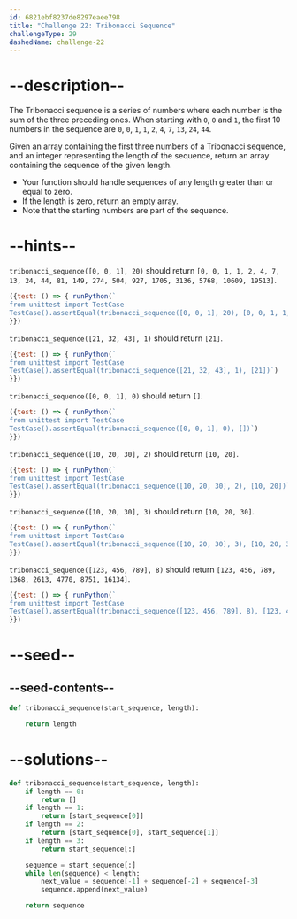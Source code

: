 ```yaml
---
id: 6821ebf8237de8297eaee798
title: "Challenge 22: Tribonacci Sequence"
challengeType: 29
dashedName: challenge-22
---
```


# --description--

The Tribonacci sequence is a series of numbers where each number is the sum of the three preceding ones. When starting with `0`, `0` and `1`, the first 10 numbers in the sequence are `0`, `0`, `1`, `1`, `2`, `4`, `7`, `13`, `24`, `44`.

Given an array containing the first three numbers of a Tribonacci sequence, and an integer representing the length of the sequence, return an array containing the sequence of the given length.

- Your function should handle sequences of any length greater than or equal to zero.
- If the length is zero, return an empty array.
- Note that the starting numbers are part of the sequence.

# --hints--

`tribonacci_sequence([0, 0, 1], 20)` should return `[0, 0, 1, 1, 2, 4, 7, 13, 24, 44, 81, 149, 274, 504, 927, 1705, 3136, 5768, 10609, 19513]`.

```js
({test: () => { runPython(`
from unittest import TestCase
TestCase().assertEqual(tribonacci_sequence([0, 0, 1], 20), [0, 0, 1, 1, 2, 4, 7, 13, 24, 44, 81, 149, 274, 504, 927, 1705, 3136, 5768, 10609, 19513])`)
}})
```

`tribonacci_sequence([21, 32, 43], 1)` should return `[21]`.

```js
({test: () => { runPython(`
from unittest import TestCase
TestCase().assertEqual(tribonacci_sequence([21, 32, 43], 1), [21])`)
}})
```

`tribonacci_sequence([0, 0, 1], 0)` should return `[]`.

```js
({test: () => { runPython(`
from unittest import TestCase
TestCase().assertEqual(tribonacci_sequence([0, 0, 1], 0), [])`)
}})
```

`tribonacci_sequence([10, 20, 30], 2)` should return `[10, 20]`.

```js
({test: () => { runPython(`
from unittest import TestCase
TestCase().assertEqual(tribonacci_sequence([10, 20, 30], 2), [10, 20])`)
}})
```

`tribonacci_sequence([10, 20, 30], 3)` should return `[10, 20, 30]`.

```js
({test: () => { runPython(`
from unittest import TestCase
TestCase().assertEqual(tribonacci_sequence([10, 20, 30], 3), [10, 20, 30])`)
}})
```

`tribonacci_sequence([123, 456, 789], 8)` should return `[123, 456, 789, 1368, 2613, 4770, 8751, 16134]`.

```js
({test: () => { runPython(`
from unittest import TestCase
TestCase().assertEqual(tribonacci_sequence([123, 456, 789], 8), [123, 456, 789, 1368, 2613, 4770, 8751, 16134])`)
}})
```

# --seed--

## --seed-contents--

```py
def tribonacci_sequence(start_sequence, length):

    return length
```

# --solutions--

```py
def tribonacci_sequence(start_sequence, length):
    if length == 0:
        return []
    if length == 1:
        return [start_sequence[0]]
    if length == 2:
        return [start_sequence[0], start_sequence[1]]
    if length == 3:
        return start_sequence[:]

    sequence = start_sequence[:]
    while len(sequence) < length:
        next_value = sequence[-1] + sequence[-2] + sequence[-3]
        sequence.append(next_value)

    return sequence
```

